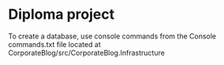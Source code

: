 # Diploma project
To create a database, use console commands from the Console commands.txt file located at CorporateBlog/src/CorporateBlog.Infrastructure
